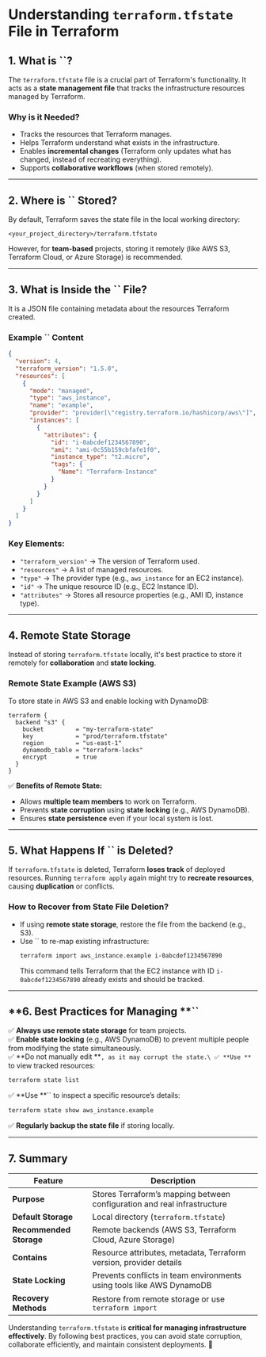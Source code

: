 # Understanding `terraform.tfstate` File in Terraform

## **1. What is ****\`\`****?**

The `terraform.tfstate` file is a crucial part of Terraform's functionality. It acts as a **state management file** that tracks the infrastructure resources managed by Terraform.

### **Why is it Needed?**

- Tracks the resources that Terraform manages.
- Helps Terraform understand what exists in the infrastructure.
- Enables **incremental changes** (Terraform only updates what has changed, instead of recreating everything).
- Supports **collaborative workflows** (when stored remotely).

---

## **2. Where is ****\`\`**** Stored?**

By default, Terraform saves the state file in the local working directory:

```
<your_project_directory>/terraform.tfstate
```

However, for **team-based** projects, storing it remotely (like AWS S3, Terraform Cloud, or Azure Storage) is recommended.

---

## **3. What is Inside the ****\`\`**** File?**

It is a JSON file containing metadata about the resources Terraform created.

### **Example ****\`\`**** Content**

```json
{
  "version": 4,
  "terraform_version": "1.5.0",
  "resources": [
    {
      "mode": "managed",
      "type": "aws_instance",
      "name": "example",
      "provider": "provider[\"registry.terraform.io/hashicorp/aws\"]",
      "instances": [
        {
          "attributes": {
            "id": "i-0abcdef1234567890",
            "ami": "ami-0c55b159cbfafe1f0",
            "instance_type": "t2.micro",
            "tags": {
              "Name": "Terraform-Instance"
            }
          }
        }
      ]
    }
  ]
}
```

### **Key Elements:**

- `"terraform_version"` → The version of Terraform used.
- `"resources"` → A list of managed resources.
- `"type"` → The provider type (e.g., `aws_instance` for an EC2 instance).
- `"id"` → The unique resource ID (e.g., EC2 Instance ID).
- `"attributes"` → Stores all resource properties (e.g., AMI ID, instance type).

---

## **4. Remote State Storage**

Instead of storing `terraform.tfstate` locally, it's best practice to store it remotely for **collaboration** and **state locking**.

### **Remote State Example (AWS S3)**

To store state in AWS S3 and enable locking with DynamoDB:

```hcl
terraform {
  backend "s3" {
    bucket         = "my-terraform-state"
    key            = "prod/terraform.tfstate"
    region         = "us-east-1"
    dynamodb_table = "terraform-locks"
    encrypt        = true
  }
}
```

✅ **Benefits of Remote State:**

- Allows **multiple team members** to work on Terraform.
- Prevents **state corruption** using **state locking** (e.g., AWS DynamoDB).
- Ensures **state persistence** even if your local system is lost.

---

## **5. What Happens If ****\`\`**** is Deleted?**

If `terraform.tfstate` is deleted, Terraform **loses track** of deployed resources. Running `terraform apply` again might try to **recreate resources**, causing **duplication** or conflicts.

### **How to Recover from State File Deletion?**

- If using **remote state storage**, restore the file from the backend (e.g., S3).
- Use \`\` to re-map existing infrastructure:
  ```sh
  terraform import aws_instance.example i-0abcdef1234567890
  ```
  This command tells Terraform that the EC2 instance with ID `i-0abcdef1234567890` already exists and should be tracked.

---

## \*\*6. Best Practices for Managing \*\*\`\`

✅ **Always use remote state storage** for team projects.\
✅ **Enable state locking** (e.g., AWS DynamoDB) to prevent multiple people from modifying the state simultaneously.\
✅ \*\*Do not manually edit \*\*`, as it may corrupt the state.\ ✅ **Use **` to view tracked resources:

```sh
terraform state list
```

✅ \*\*Use \*\*\`\` to inspect a specific resource’s details:

```sh
terraform state show aws_instance.example
```

✅ **Regularly backup the state file** if storing locally.

---

## **7. Summary**

| Feature                 | Description                                                              |
| ----------------------- | ------------------------------------------------------------------------ |
| **Purpose**             | Stores Terraform’s mapping between configuration and real infrastructure |
| **Default Storage**     | Local directory (`terraform.tfstate`)                                    |
| **Recommended Storage** | Remote backends (AWS S3, Terraform Cloud, Azure Storage)                 |
| **Contains**            | Resource attributes, metadata, Terraform version, provider details       |
| **State Locking**       | Prevents conflicts in team environments using tools like AWS DynamoDB    |
| **Recovery Methods**    | Restore from remote storage or use `terraform import`                    |

Understanding `terraform.tfstate` is **critical for managing infrastructure effectively**. By following best practices, you can avoid state corruption, collaborate efficiently, and maintain consistent deployments. 🚀


